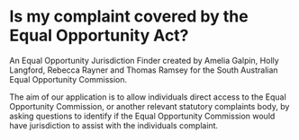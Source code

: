 # Is my complaint covered by the Equal Opportunity Act?

An Equal Opportunity Jurisdiction Finder created by Amelia Galpin, Holly Langford, Rebecca Rayner and Thomas Ramsey for the South Australian Equal Opportunity Commission.

The aim of our application is to allow individuals direct access to the Equal Opportunity Commission, or another relevant statutory complaints body, by asking questions to identify if the Equal Opportunity Commission would have jurisdiction to assist with the individuals complaint. 
